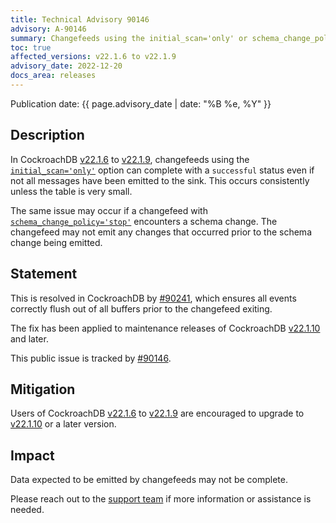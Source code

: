 ```yaml
---
title: Technical Advisory 90146
advisory: A-90146
summary: Changefeeds using the initial_scan='only' or schema_change_policy='stop' options may incorrectly complete with a successful status under certain circumstances.
toc: true
affected_versions: v22.1.6 to v22.1.9
advisory_date: 2022-12-20
docs_area: releases
---
```


Publication date: {{ page.advisory_date | date: "%B %e, %Y" }}

## Description

In CockroachDB [v22.1.6](https://www.cockroachlabs.com/releases/v22.1#v22-1-6) to [v22.1.9](https://www.cockroachlabs.com/docs/releases/v22.1#v22-1-9), changefeeds using the [`initial_scan='only'`](../v22.1/create-changefeed.html#initial-scan) option can complete with a `successful` status even if not all messages have been emitted to the sink. This occurs consistently unless the table is very small.

The same issue may occur if a changefeed with [`schema_change_policy='stop'`](https://www.cockroachlabs.com/v22.1/create-changefeed#options) encounters a schema change. The changefeed may not emit any changes that occurred prior to the schema change being emitted.

## Statement

This is resolved in CockroachDB by [#90241](https://github.com/cockroachdb/cockroach/pull/90241), which ensures all events correctly flush out of all buffers prior to the changefeed exiting.

The fix has been applied to maintenance releases of CockroachDB [v22.1.10](https://www.cockroachlabs.com/releases/v22.1#v22-1-10) and later.

This public issue is tracked by [#90146](https://github.com/cockroachdb/cockroach/issues/90146).

## Mitigation

Users of CockroachDB [v22.1.6](https://www.cockroachlabs.com/releases/v22.1#v22-1-6) to [v22.1.9](https://www.cockroachlabs.com/docs/releases/v22.1#v22-1-9) are encouraged to upgrade to [v22.1.10](https://www.cockroachlabs.com/releases/v22.1#v22-1-10) or a later version.

## Impact

Data expected to be emitted by changefeeds may not be complete.

Please reach out to the [support team](https://support.cockroachlabs.com/) if more information or assistance is needed.
